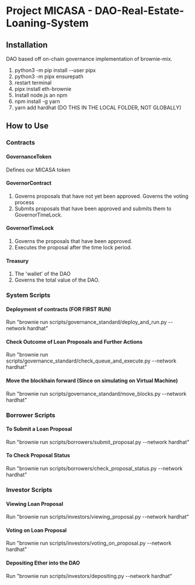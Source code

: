 # Project MICASA - DAO-Real-Estate-Loaning-System

## Installation
DAO based off on-chain governance implementation of brownie-mix.

1. python3 -m pip install --user pipx
2. python3 -m pipx ensurepath
3. restart terminal
4. pipx install eth-brownie
5. Install node.js an npm
6. npm install -g yarn
7. yarn add hardhat (DO THIS IN THE LOCAL FOLDER, NOT GLOBALLY)

## How to Use

### Contracts
#### GovernanceToken
Defines our MICASA token

#### GovernorContract
1. Governs proposals that have not yet been approved. Governs the voting process
2. Submits proposals that have been approved and submits them to GovernorTimeLock.

#### GovernorTimeLock
1. Governs the proposals that have been approved.
2. Executes the proposal after the time lock period.

#### Treasury
1. The 'wallet' of the DAO
2. Governs the total value of the DAO.

### System Scripts
#### Deployment of contracts (FOR FIRST RUN)
Run "brownie run scripts/governance_standard/deploy_and_run.py --network hardhat"

#### Check Outcome of Loan Proposals and Further Actions
Run "brownie run scripts/governance_standard/check_queue_and_execute.py --network hardhat"

#### Move the blockhain forward (Since on simulating on Virtual Machine)
Run "brownie run scripts/governance_standard/move_blocks.py --network hardhat"

### Borrower Scripts
#### To Submit a Loan Proposal
Run "brownie run scripts/borrowers/submit_proposal.py --network hardhat"

#### To Check Proposal Status
Run "brownie run scripts/borrowers/check_proposal_status.py --network hardhat"

### Investor Scripts
#### Viewing Loan Proposal
Run "brownie run scripts/investors/viewing_proposal.py --network hardhat"


#### Voting on Loan Proposal
Run "brownie run scripts/investors/voting_on_proposal.py --network hardhat"

#### Depositing Ether into the DAO
Run "brownie run scripts/investors/depositing.py --network hardhat"

